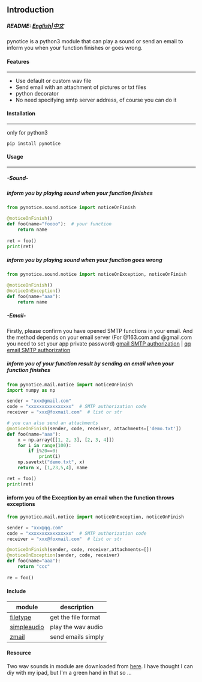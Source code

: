## Introduction
##### README: [English](https://github.com/shaoeric/pynotice/blob/master/README.md)|[&#x4E2D;&#x6587;](https://github.com/shaoeric/pynotice/blob/master/README-cn.md)
pynotice is a python3 module that can play a sound or send an email to inform you when your function finishes or goes wrong. 

#### Features
___
- Use default or custom wav file
- Send email with an attachment of pictures or txt files
- python decorator
- No need specifying smtp server address, of course you can do it

#### Installation
___
only for python3 
```
pip install pynotice
```

#### Usage
___
##### -Sound-
##### inform you by playing sound when your function finishes
```python
from pynotice.sound.notice import noticeOnFinish

@noticeOnFinish()
def foo(name="foooo"):  # your function
    return name
   
ret = foo()
print(ret)
```
##### inform you by playing sound when your function goes wrong
```python
from pynotice.sound.notice import noticeOnException, noticeOnFinish

@noticeOnFinish()
@noticeOnException()
def foo(name="aaa"):
    return name
```

##### -Email-

Firstly, please confirm you have opened SMTP functions in your email. And the method depends on your email server (For @163.com and @gmail.com you need to set your app private password) [gmail SMTP authorization](https://www.digitalocean.com/community/tutorials/how-to-use-google-s-smtp-server) | [qq email SMTP authorization](https://jingyan.baidu.com/article/6079ad0eb14aaa28fe86db5a.html)

##### inform you of your function result by sending an email when your function finishes
```python
from pynotice.mail.notice import noticeOnFinish
import numpy as np

sender = "xxx@gmail.com"
code = "xxxxxxxxxxxxxxxx"  # SMTP authorization code 
receiver = "xxx@foxmail.com"  # list or str

# you can also send an attachments
@noticeOnFinish(sender, code, receiver, attachments=['demo.txt']) 
def foo(name="aaa"):
    x = np.array([[1, 2, 3], [2, 3, 4]])
    for i in range(100):
        if i%20==0:
            print(i)
    np.savetxt("demo.txt", x)
    return x, [1,23,5,4], name

ret = foo()
print(ret)
```

#### inform you of the Exception by an email when the function throws exceptions
```python
from pynotice.mail.notice import noticeOnException, noticeOnFinish

sender = "xxx@qq.com"
code = "xxxxxxxxxxxxxxxx"  # SMTP authorization code 
receiver = "xxx@foxmail.com"  # list or str

@noticeOnFinish(sender, code, receiver,attachments=[])
@noticeOnException(sender, code, receiver)
def foo(name="aaa"):
    return "ccc"
   
re = foo()
```

#### Include
| module | description |
| -----  | ----------- |
| [filetype](https://pypi.org/project/filetype/) | get the file format |
| [simpleaudio](https://pypi.org/project/simpleaudio/1.0.2/) | play the wav audio | 
| [zmail](https://pypi.org/project/zmail/) | send emails simply |


#### Resource
Two wav sounds in module are downloaded from [here](http://www.aigei.com/sound/class/). I have thought I can diy with my ipad, but I'm a green hand in that so ...